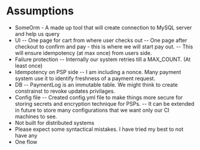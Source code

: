 # Assumptions
- SomeOrm - A made up tool that will create connection to MySQL server and help us query
- UI
-- One page for cart from where user checks out
-- One page after checkout to confirm and pay - this is where we will start pay out.
-- This will ensure idempotency (at max once) from users side.
- Failure protection
-- Internally our system retries till a MAX_COUNT. (At least once)
- Idempotency on PSP side
-- I am including a nonce. Many payment system use it to identify freshness of a payment request.
- DB
-- PaymentLog is an immutable table. We might think to create constrainst to revoke updates privilages.
- Config file
-- Created config.yml file to make things more secure for storing secrets and encryption technique for PSPs.
-- It can be extended in future to store many configurations that we want only our CI machines to see.
- Not built for distributed systems
- Please expect some syntactical mistakes. I have tried my best to not have any
- One flow 
